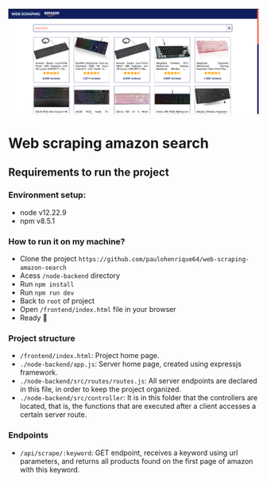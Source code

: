 ![1](https://github.com/paulohenrique64/web-scraping-amazon-search/blob/main/screenshot.png)

# Web scraping amazon search

## Requirements to run the project

### Environment setup:

- node v12.22.9 
- npm v8.5.1

### How to run it on my machine?

- Clone the project `https://github.com/paulohenrique64/web-scraping-amazon-search`
- Acess `/node-backend` directory
- Run `npm install`
- Run `npm run dev`
- Back to `root` of project
- Open `/frontend/index.html` file in your browser
- Ready 🎉

### Project structure

- `/frontend/index.html`: Project home page.
- `./node-backend/app.js`: Server home page, created using expressjs framework.
- `./node-backend/src/routes/routes.js`: All server endpoints are declared in this file, in order to keep the project organized.
- `./node-backend/src/controller`: It is in this folder that the controllers are located, that is, the functions that are executed after a client accesses a certain server route.

### Endpoints

- `/api/scrape/:keyword`: GET endpoint, receives a keyword using url parameters, and returns all products found on the first page of amazon with this keyword.




